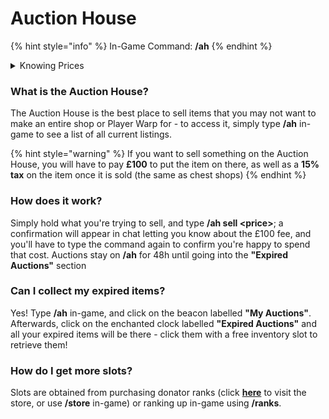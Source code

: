 # Auction House

{% hint style="info" %}
In-Game Command: **/ah**
{% endhint %}

<details>

<summary>Knowing Prices</summary>

Trying to think of what to sell an item for?\
It's difficult, so we made a custom plugin that averages prices out.

**Holding an item**\
If you're wanting to sell an item that you're holding, simply type **/iworth hand** and the plugin will return the average price of it. If it hasn't been sold before, this sadly won't be of any help.

**Want to search? No problem.**\
This plugin also has a search feature! Simply type **/iworth search \<item-name>** This works with custom items, crate keys, basically everything.

**Want to just look at every item ever sold? No problem.**\
Simply type **/iworth all** and there you go!

**How does it work?**\
It takes all sales of all items from both Auction House and Chest Shops and averages it out.

</details>

### **What is the Auction House?**

The Auction House is the best place to sell items that you may not want to make an entire shop or Player Warp for - to access it, simply type **/ah** in-game to see a list of all current listings.

{% hint style="warning" %}
If you want to sell something on the Auction House, you will have to pay **£100** to put the item on there, as well as a **15% tax** on the item once it is sold (the same as chest shops)
{% endhint %}

### **How does it work?**

Simply hold what you're trying to sell, and type **/ah sell \<price>**; a confirmation will appear in chat letting you know about the £100 fee, and you'll have to type the command again to confirm you're happy to spend that cost. Auctions stay on **/ah** for 48h until going into the **"Expired Auctions"** section

### **Can I collect my expired items?**

Yes! Type **/ah** in-game, and click on the beacon labelled **"My Auctions"**. Afterwards, click on the enchanted clock labelled **"Expired Auctions"** and all your expired items will be there - click them with a free inventory slot to retrieve them!

### **How do I get more slots?**

Slots are obtained from purchasing donator ranks (click [**here**](https://store.craftyourtown.com/) to visit the store, or use **/store** in-game) or ranking up in-game using **/ranks**.
